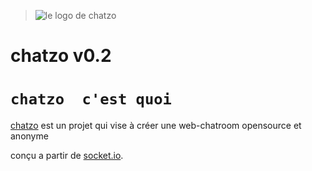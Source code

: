 >  ![le logo de chatzo](https://emojipedia-us.s3.dualstack.us-west-1.amazonaws.com/thumbs/120/microsoft/209/speech-balloon_1f4ac.png)

  chatzo v0.2 
=================

`chatzo  c'est quoi`
=================
[chatzo](https://chatzo.glitch.me/) est un projet qui vise à créer une web-chatroom
opensource et anonyme

conçu a partir de [ socket.io](https://socket.io/).




